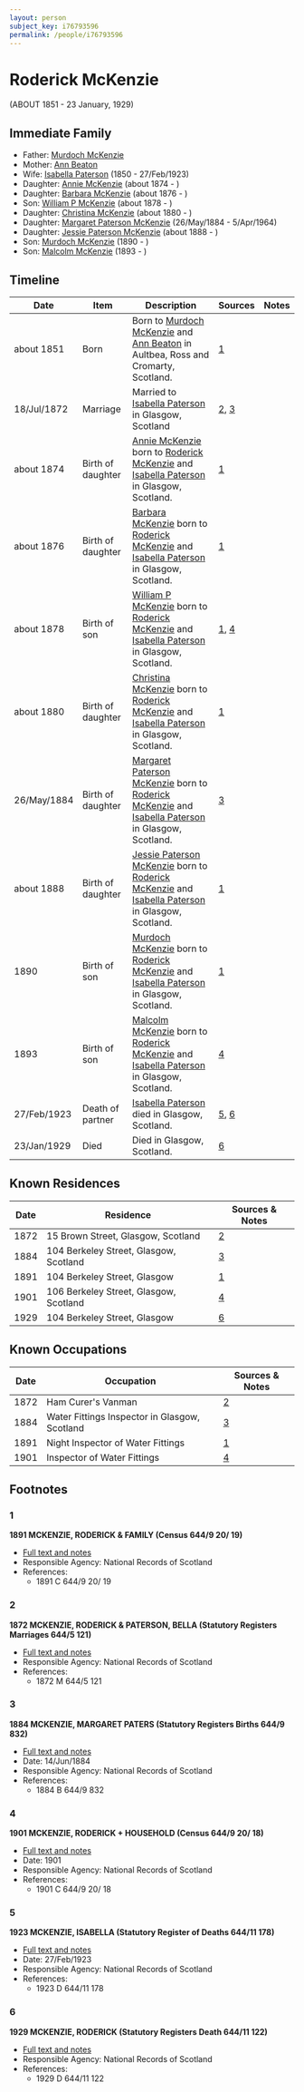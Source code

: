 ```yaml
---
layout: person
subject_key: i76793596
permalink: /people/i76793596
---
```


# Roderick McKenzie
(ABOUT 1851 - 23 January, 1929)

## Immediate Family

* Father: [Murdoch McKenzie](./@1568232@-murdoch-mckenzie-b-d.md)
* Mother: [Ann Beaton](./@23061759@-ann-beaton-b-d.md)
* Wife: [Isabella Paterson](./@24882788@-isabella-paterson-b1850-d1923-2-27.md) (1850 - 27/Feb/1923)
* Daughter: [Annie McKenzie](./@80021760@-annie-mckenzie-b1874-d.md) (about 1874 - )
* Daughter: [Barbara McKenzie](./@18932462@-barbara-mckenzie-b1876-d.md) (about 1876 - )
* Son: [William P McKenzie](./@51734912@-william-p-mckenzie-b1878-d.md) (about 1878 - )
* Daughter: [Christina McKenzie](./@25915316@-christina-mckenzie-b1880-d.md) (about 1880 - )
* Daughter: [Margaret Paterson McKenzie](./@88610293@-margaret-paterson-mckenzie-b1884-5-26-d1964-4-5.md) (26/May/1884 - 5/Apr/1964)
* Daughter: [Jessie Paterson McKenzie](./@2043547@-jessie-paterson-mckenzie-b1888-d.md) (about 1888 - )
* Son: [Murdoch McKenzie](./@99087108@-murdoch-mckenzie-b1890-d.md) (1890 - )
* Son: [Malcolm McKenzie](./@40866411@-malcolm-mckenzie-b1893-d.md) (1893 - )

## Timeline

Date | Item | Description | Sources | Notes
---|---|---|---|---
about 1851 | Born | Born to [Murdoch McKenzie](./@1568232@-murdoch-mckenzie-b-d.md) and [Ann Beaton](./@23061759@-ann-beaton-b-d.md) in Aultbea, Ross and Cromarty, Scotland. | [1](#1) | 
18/Jul/1872 | Marriage | Married to [Isabella Paterson](./@24882788@-isabella-paterson-b1850-d1923-2-27.md) in Glasgow, Scotland | [2](#2), [3](#3) | 
about 1874 | Birth of daughter | [Annie McKenzie](./@80021760@-annie-mckenzie-b1874-d.md) born to [Roderick McKenzie](./@76793596@-roderick-mckenzie-b1851-d1929-1-23.md) and [Isabella Paterson](./@24882788@-isabella-paterson-b1850-d1923-2-27.md) in Glasgow, Scotland. | [1](#1) | 
about 1876 | Birth of daughter | [Barbara McKenzie](./@18932462@-barbara-mckenzie-b1876-d.md) born to [Roderick McKenzie](./@76793596@-roderick-mckenzie-b1851-d1929-1-23.md) and [Isabella Paterson](./@24882788@-isabella-paterson-b1850-d1923-2-27.md) in Glasgow, Scotland. | [1](#1) | 
about 1878 | Birth of son | [William P McKenzie](./@51734912@-william-p-mckenzie-b1878-d.md) born to [Roderick McKenzie](./@76793596@-roderick-mckenzie-b1851-d1929-1-23.md) and [Isabella Paterson](./@24882788@-isabella-paterson-b1850-d1923-2-27.md) in Glasgow, Scotland. | [1](#1), [4](#4) | 
about 1880 | Birth of daughter | [Christina McKenzie](./@25915316@-christina-mckenzie-b1880-d.md) born to [Roderick McKenzie](./@76793596@-roderick-mckenzie-b1851-d1929-1-23.md) and [Isabella Paterson](./@24882788@-isabella-paterson-b1850-d1923-2-27.md) in Glasgow, Scotland. | [1](#1) | 
26/May/1884 | Birth of daughter | [Margaret Paterson McKenzie](./@88610293@-margaret-paterson-mckenzie-b1884-5-26-d1964-4-5.md) born to [Roderick McKenzie](./@76793596@-roderick-mckenzie-b1851-d1929-1-23.md) and [Isabella Paterson](./@24882788@-isabella-paterson-b1850-d1923-2-27.md) in Glasgow, Scotland. | [3](#3) | 
about 1888 | Birth of daughter | [Jessie Paterson McKenzie](./@2043547@-jessie-paterson-mckenzie-b1888-d.md) born to [Roderick McKenzie](./@76793596@-roderick-mckenzie-b1851-d1929-1-23.md) and [Isabella Paterson](./@24882788@-isabella-paterson-b1850-d1923-2-27.md) in Glasgow, Scotland. | [1](#1) | 
1890 | Birth of son | [Murdoch McKenzie](./@99087108@-murdoch-mckenzie-b1890-d.md) born to [Roderick McKenzie](./@76793596@-roderick-mckenzie-b1851-d1929-1-23.md) and [Isabella Paterson](./@24882788@-isabella-paterson-b1850-d1923-2-27.md) in Glasgow, Scotland. | [1](#1) | 
1893 | Birth of son | [Malcolm McKenzie](./@40866411@-malcolm-mckenzie-b1893-d.md) born to [Roderick McKenzie](./@76793596@-roderick-mckenzie-b1851-d1929-1-23.md) and [Isabella Paterson](./@24882788@-isabella-paterson-b1850-d1923-2-27.md) in Glasgow, Scotland. | [4](#4) | 
27/Feb/1923 | Death of partner | [Isabella Paterson](./@24882788@-isabella-paterson-b1850-d1923-2-27.md) died in Glasgow, Scotland. | [5](#5), [6](#6) | 
23/Jan/1929 | Died | Died in Glasgow, Scotland. | [6](#6) | 

## Known Residences

Date | Residence | Sources & Notes
---|---|---
1872 | 15 Brown Street, Glasgow, Scotland | [2](#2)
1884 | 104 Berkeley Street, Glasgow, Scotland | [3](#3)
1891 | 104 Berkeley Street, Glasgow | [1](#1)
1901 | 106 Berkeley Street, Glasgow, Scotland | [4](#4)
1929 | 104 Berkeley Street, Glasgow | [6](#6)

## Known Occupations

Date | Occupation | Sources & Notes
---|---|---
1872 | Ham Curer's Vanman | [2](#2)
1884 | Water Fittings Inspector in Glasgow, Scotland | [3](#3)
1891 | Night Inspector of Water Fittings | [1](#1)
1901 | Inspector of Water Fittings | [4](#4)

## Footnotes

### 1

**1891 MCKENZIE, RODERICK & FAMILY (Census 644/9 20/ 19)**

* [Full text and notes](../sources/@45081620@-1891-mckenzie,-roderick-&-family-census-644-9-20-19-.md)
* Responsible Agency: National Records of Scotland
* References: 
  * 1891 C 644/9 20/ 19

### 2

**1872 MCKENZIE, RODERICK & PATERSON, BELLA (Statutory Registers Marriages 644/5 121)**

* [Full text and notes](../sources/@69252361@-1872-mckenzie,-roderick-&-paterson,-bella-statutory-registers-marriages-644-5-121-.md)
* Responsible Agency: National Records of Scotland
* References: 
  * 1872 M 644/5 121

### 3

**1884 MCKENZIE, MARGARET PATERS (Statutory Registers Births 644/9 832)**

* [Full text and notes](../sources/@45499690@-1884-mckenzie,-margaret-paters-statutory-registers-births-644-9-832-.md)
* Date: 14/Jun/1884
* Responsible Agency: National Records of Scotland
* References: 
  * 1884 B 644/9 832

### 4

**1901 MCKENZIE, RODERICK + HOUSEHOLD (Census 644/9 20/ 18)**

* [Full text and notes](../sources/@62108286@-1901-mckenzie,-roderick-+-household-census-644-9-20-18-.md)
* Date: 1901
* Responsible Agency: National Records of Scotland
* References: 
  * 1901 C 644/9 20/ 18

### 5

**1923 MCKENZIE, ISABELLA (Statutory Register of Deaths 644/11 178)**

* [Full text and notes](../sources/@61111589@-1923-mckenzie,-isabella-statutory-register-of-deaths-644-11-178-.md)
* Date: 27/Feb/1923
* Responsible Agency: National Records of Scotland
* References: 
  * 1923 D 644/11 178

### 6

**1929 MCKENZIE, RODERICK (Statutory Registers Death 644/11 122)**

* [Full text and notes](../sources/@26663326@-1929-mckenzie,-roderick-statutory-registers-death-644-11-122-.md)
* Responsible Agency: National Records of Scotland
* References: 
  * 1929 D 644/11 122

